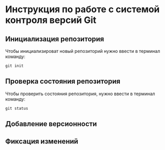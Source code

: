 # **Инструкция по работе с системой контроля версий Git**

## Инициализация репозитория 

Чтобы инициализироват новый репозиторий нужно ввести в терминал команду:

    git init

## Проверка состояния репозитория 

Чтобы проверить состояния репозитория, нужно ввести в терминал команду: 

    git status

## Добавление версионности 

## Фиксация изменений 